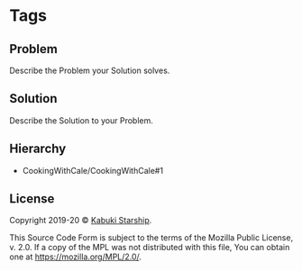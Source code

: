 # Tags 

## Problem

Describe the Problem your Solution solves.

## Solution

Describe the Solution to your Problem.

## Hierarchy

* CookingWithCale/CookingWithCale#1

## License

Copyright 2019-20 © [Kabuki Starship](https://kabukistarship.com).

This Source Code Form is subject to the terms of the Mozilla Public License, v. 2.0. If a copy of the MPL was not distributed with this file, You can obtain one at <https://mozilla.org/MPL/2.0/>.
